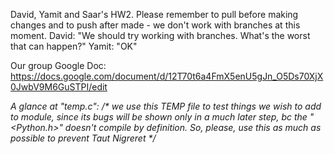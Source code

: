 David, Yamit and Saar's HW2.
Please remember to pull before making changes and to push after made - we don't work with branches at this moment.
David: "We should try working with branches. What's the worst that can happen?"
Yamit: "OK"

Our group Google Doc:
https://docs.google.com/document/d/12T70t6a4FmX5enU5gJn_O5Ds70XjX0JwbV9M6GuSTPI/edit

_A glance at "temp.c":_
_/* we use this TEMP file to test things we wish to add to module, since its bugs 
will be shown only in a much later step, bc the "<Python.h>" doesn't compile by definition.
So, please, use this as much as possible to prevent Taut Nigreret */_

